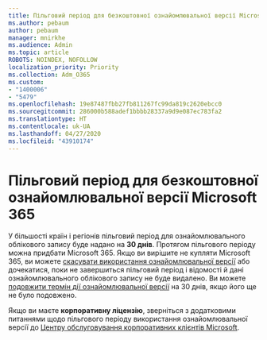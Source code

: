 ```yaml
---
title: Пільговий період для безкоштовної ознайомлювальної версії Microsoft 365
ms.author: pebaum
author: pebaum
manager: mnirkhe
ms.audience: Admin
ms.topic: article
ROBOTS: NOINDEX, NOFOLLOW
localization_priority: Priority
ms.collection: Adm_O365
ms.custom:
- "1400006"
- "5479"
ms.openlocfilehash: 19e87487fbb27fb811267fc99da819c2620ebcc0
ms.sourcegitcommit: 286000b588adef1bbbb28337a9d9e087ec783fa2
ms.translationtype: HT
ms.contentlocale: uk-UA
ms.lasthandoff: 04/27/2020
ms.locfileid: "43910174"
---
```

# <a name="grace-period-for-microsoft-365-free-trial"></a>Пільговий період для безкоштовної ознайомлювальної версії Microsoft 365

У більшості країн і регіонів пільговий період для ознайомлювального облікового запису буде надано на **30 днів**. Протягом пільгового періоду можна придбати Microsoft 365. Якщо ви вирішите не купляти Microsoft 365, ви можете [скасувати використання ознайомлювальної версії](https://docs.microsoft.com/microsoft-365/commerce/subscriptions/cancel-your-subscription?view=o365-worldwide) або дочекатися, поки не завершиться пільговий період і відомості й дані ознайомлювального облікового запису не буде видалено. Ви можете [подовжити термін дії ознайомлювальної версії](https://docs.microsoft.com/microsoft-365/commerce/extend-your-trial) на 30 днів, якщо його ще не було подовжено.

Якщо ви маєте **корпоративну ліцензію**, зверніться з додатковими питаннями щодо пільгового періоду використання ознайомлювальної версії до [Центру обслуговування корпоративних клієнтів Microsoft](https://support.microsoft.com/help/4471406/how-to-contact-the-microsoft-volume-licensing-service-center).
